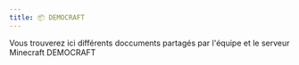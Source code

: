 ```yaml
---
title: 📦 DEMOCRAFT
---
```


Vous trouverez ici différents doccuments partagés par l'équipe et le serveur Minecraft DEMOCRAFT